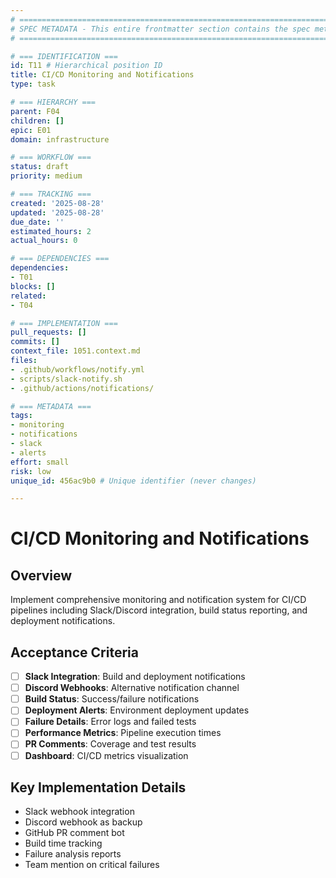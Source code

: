 ```yaml
---
# ============================================================================
# SPEC METADATA - This entire frontmatter section contains the spec metadata
# ============================================================================

# === IDENTIFICATION ===
id: T11 # Hierarchical position ID
title: CI/CD Monitoring and Notifications
type: task

# === HIERARCHY ===
parent: F04
children: []
epic: E01
domain: infrastructure

# === WORKFLOW ===
status: draft
priority: medium

# === TRACKING ===
created: '2025-08-28'
updated: '2025-08-28'
due_date: ''
estimated_hours: 2
actual_hours: 0

# === DEPENDENCIES ===
dependencies:
- T01
blocks: []
related:
- T04

# === IMPLEMENTATION ===
pull_requests: []
commits: []
context_file: 1051.context.md
files:
- .github/workflows/notify.yml
- scripts/slack-notify.sh
- .github/actions/notifications/

# === METADATA ===
tags:
- monitoring
- notifications
- slack
- alerts
effort: small
risk: low
unique_id: 456ac9b0 # Unique identifier (never changes)

---
```


# CI/CD Monitoring and Notifications

## Overview

Implement comprehensive monitoring and notification system for CI/CD pipelines including Slack/Discord integration, build status reporting, and deployment notifications.

## Acceptance Criteria

- [ ] **Slack Integration**: Build and deployment notifications
- [ ] **Discord Webhooks**: Alternative notification channel
- [ ] **Build Status**: Success/failure notifications
- [ ] **Deployment Alerts**: Environment deployment updates
- [ ] **Failure Details**: Error logs and failed tests
- [ ] **Performance Metrics**: Pipeline execution times
- [ ] **PR Comments**: Coverage and test results
- [ ] **Dashboard**: CI/CD metrics visualization

## Key Implementation Details

- Slack webhook integration
- Discord webhook as backup
- GitHub PR comment bot
- Build time tracking
- Failure analysis reports
- Team mention on critical failures
